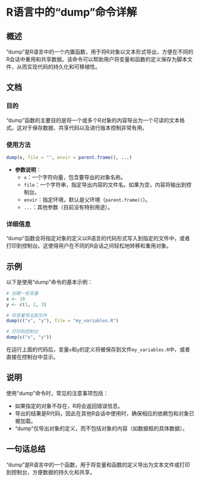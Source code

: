 <!--
Meta Description: # R语言中的“dump”命令详解 ## 概述 “dump”是R语言中的一个内置函数，用于将R对象以文本形式导出，方便在不同的R会话中重用和共享数据。该命令可以帮助用户将变量和函数的定义保存为脚本文件，从而实现代码的持久化和可移植性。 ## 文档 ### 目的 “dump”函数的主要目的是将一个或多...
Meta Keywords: dump, file, envir, parent, frame
-->

# R语言中的“dump”命令详解

## 概述
“dump”是R语言中的一个内置函数，用于将R对象以文本形式导出，方便在不同的R会话中重用和共享数据。该命令可以帮助用户将变量和函数的定义保存为脚本文件，从而实现代码的持久化和可移植性。

## 文档
### 目的
“dump”函数的主要目的是将一个或多个R对象的内容导出为一个可读的文本格式。这对于保存数据、共享代码以及进行版本控制非常有用。

### 使用方法
```R
dump(x, file = "", envir = parent.frame(), ...)
```

- **参数说明**：
  - `x`：一个字符向量，包含要导出的对象名称。
  - `file`：一个字符串，指定导出内容的文件名。如果为空，内容将输出到控制台。
  - `envir`：指定环境，默认是父环境（`parent.frame()`）。
  - `...`：其他参数（目前没有特别用途）。

### 详细信息
“dump”函数会将指定对象的定义以R语言的代码形式写入到指定的文件中，或者打印到控制台。这使得用户在不同的R会话之间轻松地转移和重用对象。

## 示例
以下是使用“dump”命令的基本示例：

```R
# 创建一些变量
x <- 10
y <- c(1, 2, 3)

# 将变量导出到文件
dump(c("x", "y"), file = "my_variables.R")

# 打印到控制台
dump(c("x", "y"))
```

在运行上面的代码后，变量`x`和`y`的定义将被保存到文件`my_variables.R`中，或者直接在控制台中显示。

## 说明
使用“dump”命令时，常见的注意事项包括：

- 如果指定的对象不存在，R将会返回错误信息。
- 导出的结果是R代码，因此在其他R会话中使用时，确保相应的依赖包和对象已被加载。
- “dump”仅导出对象的定义，而不包括对象的内容（如数据框的具体数据）。

## 一句话总结
“dump”是R语言中的一个函数，用于将变量和函数的定义导出为文本文件或打印到控制台，方便数据的持久化和共享。